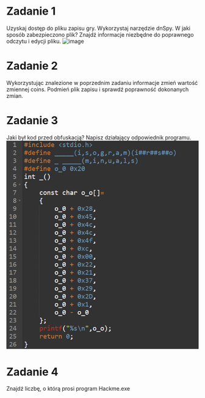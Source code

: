 # Zadanie 1
Uzyskaj dostęp do pliku zapisu gry. Wykorzystaj narzędzie dnSpy. 
W jaki sposób zabezpieczono plik? Znajdź informacje niezbędne do poprawnego odczytu i edycji pliku.
![image](https://user-images.githubusercontent.com/52840109/144682792-34948dcb-595a-4f71-a1fd-746c7e1470ba.png)


# Zadanie 2
Wykorzystując znalezione w poprzednim zadaniu informacje zmień wartość zmiennej coins. 
Podmień plik zapisu i sprawdź poprawność dokonanych zmian.

# Zadanie 3
Jaki był kod przed obfuskacją? Napisz działający odpowiednik programu.
![alt text](https://github.com/x0125x/BAWiM/blob/main/zadanie%203.png)

# Zadanie 4
Znajdź liczbę, o którą prosi program Hackme.exe
